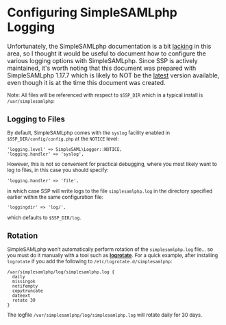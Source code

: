 # Configuring SimpleSAMLphp Logging

Unfortunately, the SimpleSAMLphp documentation is a bit [lacking](https://simplesamlphp.org/docs/stable/simplesamlphp-maintenance#section_4) in this area, so I thought it would be useful to document how to configure the various logging options with SimpleSAMLphp. Since SSP is actively maintained, it's worth noting that this document was prepared with SimpleSAMLphp 1.17.7 which is likely to NOT be the [latest](https://simplesamlphp.org/archive) version available, even though it is at the time this document was created.

<small>Note: All files will be referenced with respect to `$SSP_DIR` which in a typical install is `/var/simplesamlphp`:

## Logging to Files

By default, SimpleSAMLphp comes with the `syslog` facility enabled in `$SSP_DIR/config/config.php` at the `NOTICE` level:

~~~
'logging.level' => SimpleSAML\Logger::NOTICE,
'logging.handler' => 'syslog',
~~~

However, this is not so convenient for practical debugging, where you most likely want to log to files, in this case you should specify:

~~~~
'logging.handler' => 'file',
~~~~

in which case SSP will write logs to the file `simplesamlphp.log` in the directory specified earlier within the same configuration file:

~~~
'loggingdir' => 'log/',
~~~

which defaults to `$SSP_DIR/log`.

## Rotation

SimpleSAMLphp won't automatically perform rotation of the `simplesamlphp.log` file... so you must do it manually with a tool such as [**logrotate**](https://www.vultr.com/docs/using-logrotate-to-manage-log-files). For a quick example, after installing `logrotate` if you add the following to `/etc/logrotate.d/simplesamlphp`:

~~~~
/var/simplesamlphp/log/simplesamlphp.log {
  daily
  missingok
  notifempty
  copytruncate
  dateext
  rotate 30
}
~~~~

The logfile `/var/simplesamlphp/log/simplesamlphp.log` will rotate daily for 30 days.
